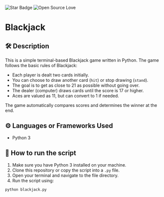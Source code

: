 <!--Please do not remove this part-->
![Star Badge](https://img.shields.io/static/v1?label=%F0%9F%8C%9F&message=If%20Useful&style=style=flat&color=BC4E99)
![Open Source Love](https://badges.frapsoft.com/os/v1/open-source.svg?v=103)

# Blackjack

## 🛠️ Description

This is a simple terminal-based Blackjack game written in Python. The game follows the basic rules of Blackjack:
- Each player is dealt two cards initially.
- You can choose to draw another card (`hit`) or stop drawing (`stand`).
- The goal is to get as close to 21 as possible without going over.
- The dealer (computer) draws cards until the score is 17 or higher.
- Aces are valued as 11, but can convert to 1 if needed.

The game automatically compares scores and determines the winner at the end.

## ⚙️ Languages or Frameworks Used

- Python 3

## 🌟 How to run the script

1. Make sure you have Python 3 installed on your machine.
2. Clone this repository or copy the script into a `.py` file.
3. Open your terminal and navigate to the file directory.
4. Run the script using:

```bash
python blackjack.py
